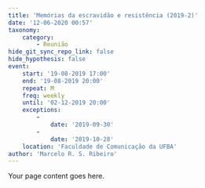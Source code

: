 ```yaml
---
title: 'Memórias da escravidão e resistência (2019-2)'
date: '12-06-2020 00:57'
taxonomy:
    category:
        - Reunião
hide_git_sync_repo_link: false
hide_hypothesis: false
event:
    start: '19-08-2019 17:00'
    end: '19-08-2019 20:00'
    repeat: M
    freq: weekly
    until: '02-12-2019 20:00'
    exceptions:
        -
            date: '2019-09-30'
        -
            date: '2019-10-28'
    location: 'Faculdade de Comunicação da UFBA'
author: 'Marcelo R. S. Ribeiro'
---
```


Your page content goes here.